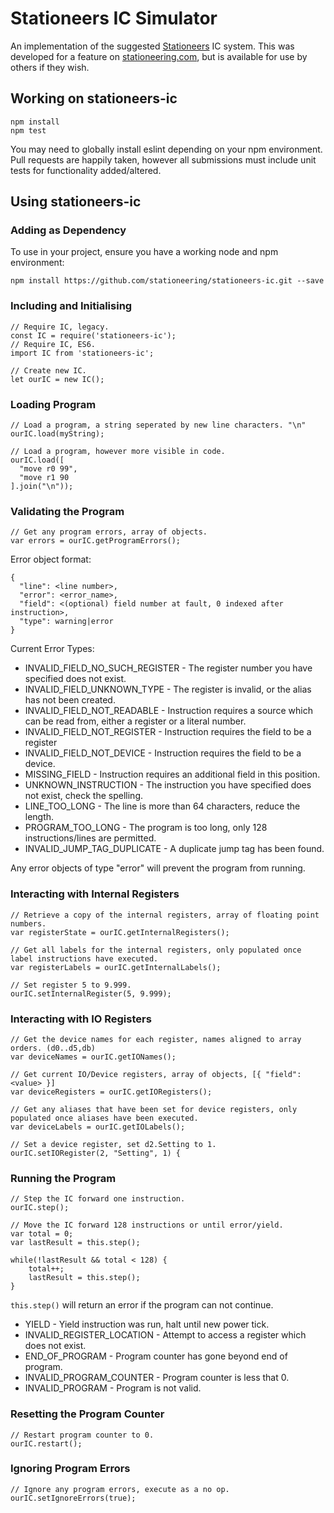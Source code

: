 # Stationeers IC Simulator

An implementation of the suggested [Stationeers](https://store.steampowered.com/app/544550/Stationeers/) IC system. This was developed for a feature on [stationeering.com](https://stationeering.com), but is available for use by others if they wish.

## Working on stationeers-ic

```
npm install
npm test
```

You may need to globally install eslint depending on your npm environment. Pull requests are happily taken, however all submissions must include unit tests for functionality added/altered.

## Using stationeers-ic

### Adding as Dependency

To use in your project, ensure you have a working node and npm environment:

```
npm install https://github.com/stationeering/stationeers-ic.git --save
```

### Including and Initialising

```
// Require IC, legacy.
const IC = require('stationeers-ic');
// Require IC, ES6.
import IC from 'stationeers-ic';

// Create new IC.
let ourIC = new IC();
```

### Loading Program

```
// Load a program, a string seperated by new line characters. "\n"
ourIC.load(myString);

// Load a program, however more visible in code.
ourIC.load([
  "move r0 99",
  "move r1 90
].join("\n"));
```

### Validating the Program

```
// Get any program errors, array of objects.
var errors = ourIC.getProgramErrors();
```

Error object format:

```
{
  "line": <line number>,
  "error": <error_name>,
  "field": <(optional) field number at fault, 0 indexed after instruction>,
  "type": warning|error
}
```

Current Error Types:

* INVALID_FIELD_NO_SUCH_REGISTER - The register number you have specified does not exist.
* INVALID_FIELD_UNKNOWN_TYPE - The register is invalid, or the alias has not been created.
* INVALID_FIELD_NOT_READABLE - Instruction requires a source which can be read from, either a register or a literal number.
* INVALID_FIELD_NOT_REGISTER - Instruction requires the field to be a register
* INVALID_FIELD_NOT_DEVICE - Instruction requires the field to be a device.
* MISSING_FIELD - Instruction requires an additional field in this position.
* UNKNOWN_INSTRUCTION - The instruction you have specified does not exist, check the spelling.
* LINE_TOO_LONG - The line is more than 64 characters, reduce the length.
* PROGRAM_TOO_LONG - The program is too long, only 128 instructions/lines are permitted.
* INVALID_JUMP_TAG_DUPLICATE - A duplicate jump tag has been found.

Any error objects of type "error" will prevent the program from running.

### Interacting with Internal Registers

```
// Retrieve a copy of the internal registers, array of floating point numbers.
var registerState = ourIC.getInternalRegisters();

// Get all labels for the internal registers, only populated once label instructions have executed.
var registerLabels = ourIC.getInternalLabels();

// Set register 5 to 9.999.
ourIC.setInternalRegister(5, 9.999);
```

### Interacting with IO Registers

```
// Get the device names for each register, names aligned to array orders. (d0..d5,db)
var deviceNames = ourIC.getIONames();

// Get current IO/Device registers, array of objects, [{ "field": <value> }]
var deviceRegisters = ourIC.getIORegisters();

// Get any aliases that have been set for device registers, only populated once aliases have been executed.
var deviceLabels = ourIC.getIOLabels();

// Set a device register, set d2.Setting to 1.
ourIC.setIORegister(2, "Setting", 1) {
```

### Running the Program

```
// Step the IC forward one instruction.
ourIC.step();

// Move the IC forward 128 instructions or until error/yield.
var total = 0;
var lastResult = this.step();

while(!lastResult && total < 128) {
	total++;       
	lastResult = this.step(); 
}
```

`this.step()` will return an error if the program can not continue.

* YIELD - Yield instruction was run, halt until new power tick.
* INVALID_REGISTER_LOCATION - Attempt to access a register which does not exist.
* END_OF_PROGRAM - Program counter has gone beyond end of program.
* INVALID_PROGRAM_COUNTER - Program counter is less that 0.
* INVALID_PROGRAM - Program is not valid.

### Resetting the Program Counter

```
// Restart program counter to 0.
ourIC.restart();
```

### Ignoring Program Errors

```
// Ignore any program errors, execute as a no op.
ourIC.setIgnoreErrors(true);
```

